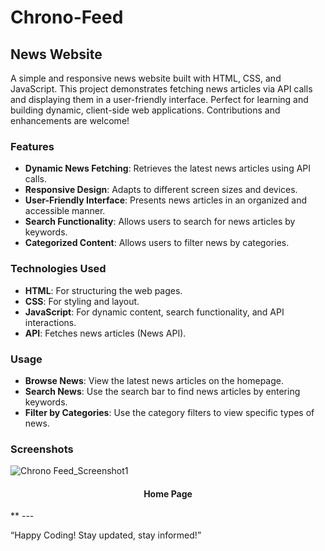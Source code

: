 # Chrono-Feed
## News Website
A simple and responsive news website built with HTML, CSS, and JavaScript. This project demonstrates fetching news articles via API calls and displaying them in a user-friendly interface. Perfect for learning and building dynamic, client-side web applications. Contributions and enhancements are welcome!

### Features

- **Dynamic News Fetching**: Retrieves the latest news articles using API calls.
- **Responsive Design**: Adapts to different screen sizes and devices.
- **User-Friendly Interface**: Presents news articles in an organized and accessible manner.
- **Search Functionality**: Allows users to search for news articles by keywords.
- **Categorized Content**: Allows users to filter news by categories.

### Technologies Used

- **HTML**: For structuring the web pages.
- **CSS**: For styling and layout.
- **JavaScript**: For dynamic content, search functionality, and API interactions.
- **API**: Fetches news articles (News API).

### Usage

- **Browse News**: View the latest news articles on the homepage.
- **Search News**: Use the search bar to find news articles by entering keywords.
- **Filter by Categories**: Use the category filters to view specific types of news.

### Screenshots

![Chrono Feed_Screenshot1](https://github.com/user-attachments/assets/33a8571f-d7ea-47bd-8d3a-55253b51bd6f)
<h4 align="center">Home Page</h4>**
---

“Happy Coding! Stay updated, stay informed!”
